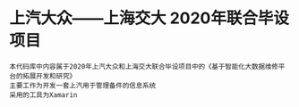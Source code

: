 # 上汽大众——上海交大 2020年联合毕设项目
    本代码库中内容属于2020年上汽大众和上海交大联合毕设项目中的《基于智能化大数据维修平台的拓展开发和研究》
    主要工作为开发一套上汽用于管理备件的信息系统
    采用的工具为Xamarin
